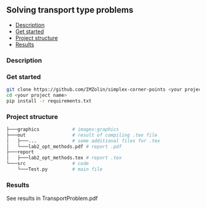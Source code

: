 ## Solving transport type problems
* [Description](#description)
* [Get started](#get-started)
* [Project structure](#project-structure)
* [Results](#results)


### Description

### Get started
```bash
git clone https://github.com/IMZolin/simplex-corner-points <your project name>
cd <your project name>
pip install -r requirements.txt
```

### Project structure
```bash
├───graphics            # images:graphics
├───out                 # result of compiling .tex file
│   ├───...             # some additional files for .tex
│   └───lab2_opt_methods.pdf # report .pdf
├───report
│   ├───lab2_opt_methods.tex # report .tex
└───src                 # code
    └───Test.py         # main file
```

### Results

See results in TransportProblem.pdf

